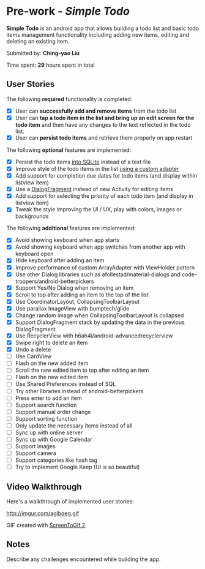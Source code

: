 # Pre-work - *Simple Todo*

**Simple Todo** is an android app that allows building a todo list and basic todo items management functionality including adding new items, editing and deleting an existing item.

Submitted by: **Ching-yao Liu**

Time spent: **29** hours spent in total

## User Stories

The following **required** functionality is completed:

* [x] User can **successfully add and remove items** from the todo list
* [x] User can **tap a todo item in the list and bring up an edit screen for the todo item** and then have any changes to the text reflected in the todo list.
* [x] User can **persist todo items** and retrieve them properly on app restart

The following **optional** features are implemented:

* [x] Persist the todo items [into SQLite](http://guides.codepath.com/android/Persisting-Data-to-the-Device#sqlite) instead of a text file
* [x] Improve style of the todo items in the list [using a custom adapter](http://guides.codepath.com/android/Using-an-ArrayAdapter-with-ListView)
* [x] Add support for completion due dates for todo items (and display within listview item)
* [x] Use a [DialogFragment](http://guides.codepath.com/android/Using-DialogFragment) instead of new Activity for editing items
* [x] Add support for selecting the priority of each todo item (and display in listview item)
* [x] Tweak the style improving the UI / UX, play with colors, images or backgrounds

The following **additional** features are implemented:

* [x] Avoid showing keyboard when app starts
* [x] Avoid showing keyboard when app switches from another app with keyboard open
* [x] Hide keyboard after adding an item
* [x] Improve performance of custom ArrayAdapter with ViewHolder pattern
* [x] Use other Dialog libraries such as afollestad/material-dialogs and code-troopers/android-betterpickers
* [x] Support Yes/No Dialog when removing an item
* [x] Scroll to top after adding an item to the top of the list
* [x] Use CoordinatorLayout, CollapsingToolbarLayout
* [x] Use parallax ImageView with bumptech/glide
* [x] Change random image when CollapsingToolbarLayout is collapsed
* [x] Support DialogFragment stack by updating the data in the previous DialogFragment
* [x] Use RecyclerView with h6ah4i/android-advancedrecyclerview
* [x] Swipe right to delete an item
* [x] Undo a delete
* [ ] Use CardView
* [ ] Flash on the new added item
* [ ] Scroll the new edited item to top after editing an item
* [ ] Flash on the new edited item
* [ ] Use Shared Preferences instead of SQL
* [ ] Try other libraries instead of android-betterpickers
* [ ] Press enter to add an item
* [ ] Support search function
* [ ] Support manual order change
* [ ] Support sorting function
* [ ] Only update the necessary items instead of all
* [ ] Sync up with online server
* [ ] Sync up with Google Calendar
* [ ] Support images
* [ ] Support camera
* [ ] Support categories like hash tag
* [ ] Try to implement Google Keep (UI is so beautiful)

## Video Walkthrough 

Here's a walkthrough of implemented user stories:

http://imgur.com/aglbqeg.gif

GIF created with [ScreenToGif 2](https://screentogif.codeplex.com/).

## Notes

Describe any challenges encountered while building the app.

